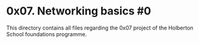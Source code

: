 # 0x07. Networking basics #0

This directory contains all files regarding the 0x07 project of the Holberton School foundations programme.

